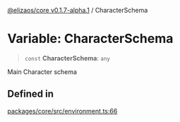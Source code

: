 [@elizaos/core v0.1.7-alpha.1](../index.md) / CharacterSchema

# Variable: CharacterSchema

> `const` **CharacterSchema**: `any`

Main Character schema

## Defined in

[packages/core/src/environment.ts:66](https://github.com/elizaOS/eliza/blob/main/packages/core/src/environment.ts#L66)
